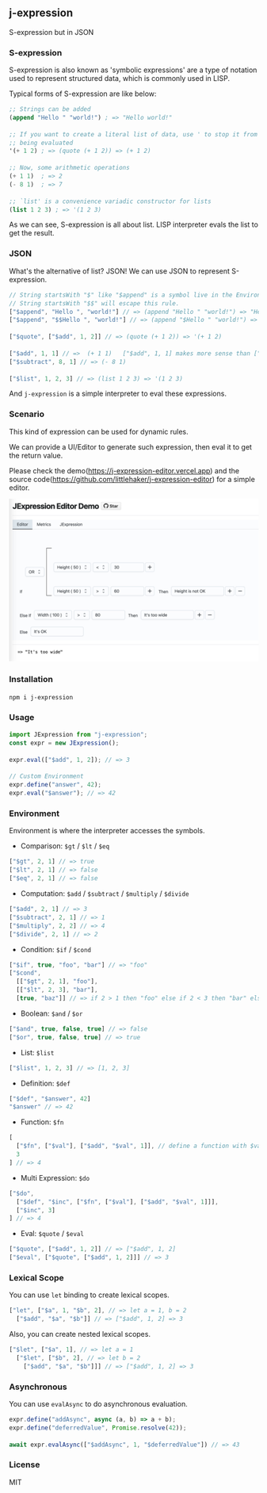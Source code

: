 ## j-expression

S-expression but in JSON

### S-expression

S-expression is also known as 'symbolic expressions' are a type of notation used to represent structured data, which is commonly used in LISP.

Typical forms of S-expression are like below:

```scheme
;; Strings can be added
(append "Hello " "world!") ; => "Hello world!"

;; If you want to create a literal list of data, use ' to stop it from
;; being evaluated
'(+ 1 2) ; => (quote (+ 1 2)) => (+ 1 2)

;; Now, some arithmetic operations
(+ 1 1)  ; => 2
(- 8 1)  ; => 7

;; `list' is a convenience variadic constructor for lists
(list 1 2 3) ; => '(1 2 3)
```

As we can see, S-expression is all about list. LISP interpreter evals the list to get the result.

### JSON

What's the alternative of list? JSON! We can use JSON to represent S-expression.

```javascript
// String startsWith "$" like "$append" is a symbol live in the Environment, otherwise "Hello " is a string.
// String startsWith "$$" will escape this rule.
["$append", "Hello ", "world!"] // => (append "Hello " "world!") => "Hello world!"
["$append", "$$Hello ", "world!"] // => (append "$Hello " "world!") => "$Hello world!"

["$quote", ["$add", 1, 2]] // => (quote (+ 1 2)) => '(+ 1 2)

["$add", 1, 1] // =>  (+ 1 1)   ["$add", 1, 1] makes more sense than ["$+", 1, 1]
["$subtract", 8, 1] // => (- 8 1)

["$list", 1, 2, 3] // => (list 1 2 3) => '(1 2 3)
```

And `j-expression` is a simple interpreter to eval these expressions.

### Scenario
This kind of expression can be used for dynamic rules.

We can provide a UI/Editor to generate such expression, then eval it to get the return value.

Please check the demo(https://j-expression-editor.vercel.app) and the source code(https://github.com/littlehaker/j-expression-editor) for a simple editor.

![screenshot](https://raw.githubusercontent.com/littlehaker/j-expression-editor/main/docs/screenshot.png)

### Installation

`npm i j-expression`

### Usage

```javascript
import JExpression from "j-expression";
const expr = new JExpression();

expr.eval(["$add", 1, 2]); // => 3

// Custom Environment
expr.define("answer", 42);
expr.eval("$answer"); // => 42
```

### Environment
Environment is where the interpreter accesses the symbols.
- Comparison: `$gt` / `$lt` / `$eq`
```javascript
["$gt", 2, 1] // => true
["$lt", 2, 1] // => false
["$eq", 2, 1] // => false
```
- Computation: `$add` / `$subtract` / `$multiply`  / `$divide`
```javascript
["$add", 2, 1] // => 3
["$subtract", 2, 1] // => 1
["$multiply", 2, 2] // => 4
["$divide", 2, 1] // => 2
```
- Condition: `$if` / `$cond`
```javascript
["$if", true, "foo", "bar"] // => "foo"
["$cond",
  [["$gt", 2, 1], "foo"],
  [["$lt", 2, 3], "bar"],
  [true, "baz"]] // => if 2 > 1 then "foo" else if 2 < 3 then "bar" else baz => "foo"
```
- Boolean: `$and` / `$or`
```javascript
["$and", true, false, true] // => false
["$or", true, false, true] // => true
```
- List: `$list`
```javascript
["$list", 1, 2, 3] // => [1, 2, 3]
```
- Definition: `$def`
```javascript
["$def", "$answer", 42]
"$answer" // => 42
```
- Function: `$fn`
```javascript
[
  ["$fn", ["$val"], ["$add", "$val", 1]], // define a function with $val as parameter
  3
] // => 4
```
- Multi Expression: `$do`
```javascript
["$do",
  ["$def", "$inc", ["$fn", ["$val"], ["$add", "$val", 1]]],
  ["$inc", 3]
] // => 4
```

- Eval: `$quote` / `$eval`
```javascript
["$quote", ["$add", 1, 2]] // => ["$add", 1, 2]
["$eval", ["$quote", ["$add", 1, 2]]] // => 3
```

### Lexical Scope
You can use `let` binding to create lexical scopes.
```javascript
["let", ["$a", 1, "$b", 2], // => let a = 1, b = 2
  ["$add", "$a", "$b"]] // => ["$add", 1, 2] => 3
```
Also, you can create nested lexical scopes.
```javascript
["$let", ["$a", 1], // => let a = 1
  ["$let", ["$b", 2], // => let b = 2
    ["$add", "$a", "$b"]]] // => ["$add", 1, 2] => 3
```

### Asynchronous
You can use `evalAsync` to do asynchronous evaluation.

```javascript
expr.define("addAsync", async (a, b) => a + b);
expr.define("deferredValue", Promise.resolve(42));

await expr.evalAsync(["$addAsync", 1, "$deferredValue"]) // => 43
```

### License

MIT
